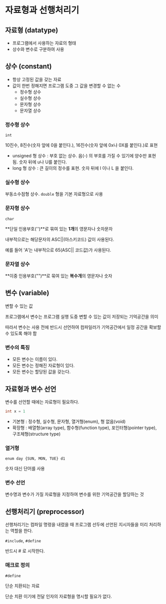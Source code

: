 # 자료형과 선행처리기

## 자료형 (datatype)

* 프로그램에서 사용하는 자료의 형태
* 상수와 변수로 구분하여 사용

## 상수 (constant)

* 항상 고정된 값을 갖는 자료
* 값이 한번 정해지면 프로그램 도중 그 값을 변경할 수 없는 수
  * 정수형 상수
  * 실수형 상수
  * 문자형 상수
  * 문자열 상수

### 정수형 상수

`int`

10진수, 8진수(숫자 앞에 0을 붙인다.), 16진수(숫자 앞에 0x나 0X를 붙인다.)로 표현

* unsigned 형 상수 : 부호 없는 상수. 음(-) 의 부호를 가질 수 있기에 양수만 표현 됨. 숫자 뒤에 u나 U를 붙인다.
* long 형 상수 : 큰 길이의 정수를 표현. 숫자 뒤에 l 이나 L 을 붙인다.


### 실수형 상수

부동소수점형 상수. `double` 형을 기본 자료형으로 사용

### 문자형 상수

`char`

**단일 인용부호('')**로 묶여 있는 **1개**의 영문자나 숫자문자

내부적으로는 해당문자의 ASC||(아스키코드) 값이 사용된다.

예를 들어 'A'는 내부적으로 65(ASC|| 코드값)가 사용된다.

### 문자열 상수

**이중 인용부호("")**로 묶여 있는 **복수개**의 영문자나 숫자

## 변수 (variable)

변할 수 있는 값

프로그램에서 변수는 프로그램 실행 도중 변할 수 있는 값이 저장되는 기억공간을 의미

따라서 변수는 사용 전에 반드시 선언하여 컴파일러가 기억공간에서 일정 공간을 확보할 수 있도록 해야 함

### 변수의 특징

* 모든 변수는 이름이 있다.
* 모든 변수는 정해진 자료형이 있다.
* 모든 변수는 할당된 값을 갖는다. 

## 자료형과 변수 선언

변수를 선언할 때에는 자료형이 필요하다.

```c
int x = 1
```

* 기본형 : 정수형, 실수형, 문자형, 열거형(enum), 형 없음(void)
* 확장형 : 배열형(array type), 함수형(function type), 포인터형(pointer type), 구조체형(structure type)

### 열거형

`enum day {SUN, MON, TUE} d1`

숫자 대신 단어를 사용

### 변수 선언 

변수명과 변수가 가질 자료형을 지정하여 변수를 위한 기억공간을 할당하는 것


## 선행처리기 (preprocessor)

선행처리기는 컴파일 명령을 내렸을 때 프로그램 선두에 선언된 지시자들을 미리 처리하는 역할을 한다.

`#include`, `#define`

반드시 # 로 시작한다.

### 매크로 정의

`#define`

단순 치환되는 자료

단순 치환 이기에 전달 인자의 자료형을 명시할 필요가 없다.


